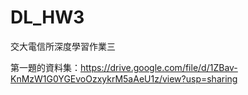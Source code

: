 # DL_HW3
交大電信所深度學習作業三

第一題的資料集：https://drive.google.com/file/d/1ZBav-KnMzW1G0YGEvoOzxykrM5aAeU1z/view?usp=sharing
